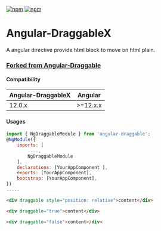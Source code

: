 [![npm](https://img.shields.io/npm/v/angular-draggablex.svg)](https://www.npmjs.com/package/angular-draggablex)
[![npm](https://img.shields.io/npm/dt/angular-draggablex.svg)](https://www.npmjs.com/package/angular-draggablex)

# Angular-DraggableX

A angular directive provide html block to move on html plain.

### [Forked from Angular-Draggable](https://www.npmjs.com/package/angular-draggable)

#### Compatibility

| Angular-DraggableX | Angular  |
| ------------------ | -------- |
| 12.0.x             | >=12.x.x |

#### Usages

```js
import { NgDraggableModule } from 'angular-draggable';
@NgModule({
    imports: [
        ....,
        NgDraggableModule
    ],
    declarations: [YourAppComponent ],
    exports: [YourAppComponent],
    bootstrap: [YourAppComponent],
})
.....


```

```html
<div draggable style="position: relative">content</div>
```

```html
<div draggable="true">content</div>
```

```html
<div draggable="false">content</div>
```
